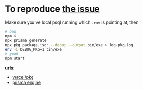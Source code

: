 # To reproduce [the issue](https://github.com/prisma/prisma-engines/issues/2110)

Make sure you've local psql running which `.env` is pointing at, then   
```sh
# bad
npm i
npx prisma generate
npx pkg package.json --debug --output bin/exe > log-pkg.log
env -i DEBUG_PKG=1 bin/exe
# good
npm start
```

**urls**: 
- [vercel/pkg](https://github.com/vercel/pkg#exploring-virtual-file-system-embedded-in-debug-mode)
- [prisma engine](https://www.prisma.io/docs/concepts/components/prisma-engines)
